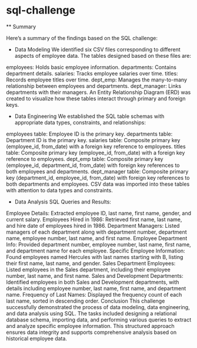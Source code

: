 # sql-challenge
** Summary 

Here’s a summary of the findings based on the SQL challenge:

- Data Modeling
We identified six CSV files corresponding to different aspects of employee data. The tables designed based on these files are:

employees: Holds basic employee information.
departments: Contains department details.
salaries: Tracks employee salaries over time.
titles: Records employee titles over time.
dept_emp: Manages the many-to-many relationship between employees and departments.
dept_manager: Links departments with their managers.
An Entity Relationship Diagram (ERD) was created to visualize how these tables interact through primary and foreign keys.

- Data Engineering
We established the SQL table schemas with appropriate data types, constraints, and relationships:

employees table: Employee ID is the primary key.
departments table: Department ID is the primary key.
salaries table: Composite primary key (employee_id, from_date) with a foreign key reference to employees.
titles table: Composite primary key (employee_id, from_date) with a foreign key reference to employees.
dept_emp table: Composite primary key (employee_id, department_id, from_date) with foreign key references to both employees and departments.
dept_manager table: Composite primary key (department_id, employee_id, from_date) with foreign key references to both departments and employees.
CSV data was imported into these tables with attention to data types and constraints.

- Data Analysis
SQL Queries and Results:

Employee Details: Extracted employee ID, last name, first name, gender, and current salary.
Employees Hired in 1986: Retrieved first name, last name, and hire date of employees hired in 1986.
Department Managers: Listed managers of each department along with department number, department name, employee number, last name, and first name.
Employee Department Info: Provided department number, employee number, last name, first name, and department name for each employee.
Specific Employee Information: Found employees named Hercules with last names starting with B, listing their first name, last name, and gender.
Sales Department Employees: Listed employees in the Sales department, including their employee number, last name, and first name.
Sales and Development Departments: Identified employees in both Sales and Development departments, with details including employee number, last name, first name, and department name.
Frequency of Last Names: Displayed the frequency count of each last name, sorted in descending order.
Conclusion
This challenge successfully demonstrated the process of data modeling, data engineering, and data analysis using SQL. The tasks included designing a relational database schema, importing data, and performing various queries to extract and analyze specific employee information. This structured approach ensures data integrity and supports comprehensive analysis based on historical employee data.
